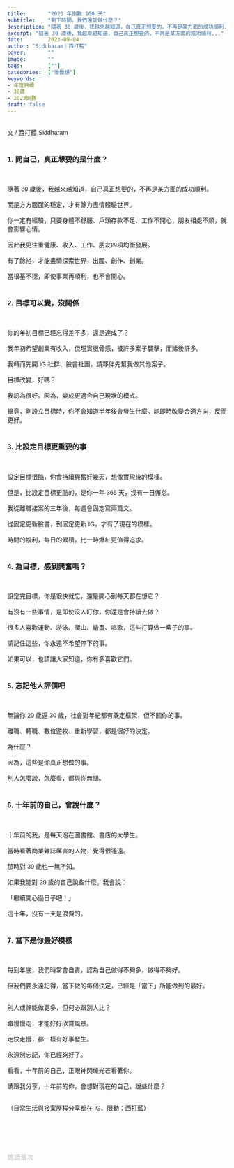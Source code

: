 ```yaml
---
title:       "2023 年倒數 100 天"
subtitle:    "剩下時間，我們還能做什麼？"
description: "隨著 30 歲後，我越來越知道，自己真正想要的，不再是某方面的成功順利..."
excerpt: "隨著 30 歲後，我越來越知道，自己真正想要的，不再是某方面的成功順利..."
date:        2023-09-04
author: "Siddharam｜西打藍"
cover:       ""
image:       ""
tags:        [""]
categories:  ["慢慢想"]
keywords:
- 年度目標
- 30歲
- 2023倒數
draft: false
---
```


<article style="font-family: 'Noto Sans TC', '微軟正黑體', sans-serif; font-weight: 300;">

<br>文 / 西打藍 Siddharam<br><br>

<h3 class="article-h1-color">1. 問自己，真正想要的是什麼？</h3><br>

隨著 30 歲後，我越來越知道，自己真正想要的，不再是某方面的成功順利。<br><br>
而是方方面面的穩定，才有餘力盡情體驗世界。<br><br>
你一定有經驗，只要身體不舒服、戶頭存款不足、工作不開心，朋友相處不順，就會影響心情。<br><br>
因此我更注重健康、收入、工作、朋友四項均衡發展。<br><br>
有了餘裕，才能盡情探索世界，出國、創作、創業。<br><br>
當根基不穩，即使事業再順利，也不會開心。<br><br>


<h3 class="article-h1-color">2. 目標可以變，沒關係</h3><br>

你的年初目標已經忘得差不多，還是達成了？<br><br>
我年初希望創業有收入，但現實很骨感，被許多案子襲擊，而延後許多。<br><br>
我轉而先開 IG 社群、臉書社團，請夥伴先幫我做其他案子。<br><br>
目標改變，好嗎？<br><br>
我認為很好。因為，變成更適合自己現狀的模式。<br><br>
畢竟，剛設立目標時，你不會知道半年後會發生什麼。能即時改變合適方向，反而更好。<br><br>


<h3 class="article-h1-color">3. 比設定目標更重要的事</h3><br>

設定目標很酷，你會持續興奮好幾天，想像實現後的模樣。<br><br>
但是，比設定目標更酷的，是你一年 365 天，沒有一日懈怠。<br><br>
我從離職接案的三年後，每週會固定寫兩篇文。<br><br>
從固定更新臉書，到固定更新 IG，才有了現在的模樣。<br><br>
時間的複利，每日的累積，比一時爆紅更值得追求。<br><br>


<h3 class="article-h1-color">4. 為目標，感到興奮嗎？</h3><br>

設定完目標，你是很快就忘，還是開心到每天都在想它？<br><br>
有沒有一些事情，是即使沒人盯你，你還是會持續去做？<br><br>
很多人喜歡運動、游泳、爬山、繪畫、唱歌，這些打算做一輩子的事。<br><br>
請記住這些，你永遠不希望停下的事。<br><br>
如果可以，也請讓大家知道，你有多喜歡它們。<br><br>


<h3 class="article-h1-color">5. 忘記他人評價吧</h3><br>

無論你 20 歲還 30 歲，社會對年紀都有既定框架，但不關你的事。<br><br>
離職、轉職、數位遊牧、重新學習，都是很好的決定。<br><br>
為什麼？<br><br>
因為，這些是你真正想做的事。<br><br>
別人怎麼說，怎麼看，都與你無關。<br><br>

<h3 class="article-h1-color">6. 十年前的自己，會說什麼？</h3><br>

十年前的我，是每天泡在圖書館、書店的大學生。<br><br>
當時看著商業雜誌厲害的人物，覺得很遙遠。<br><br>
那時對 30 歲也一無所知。<br><br>
如果我能對 20 歲的自己說些什麼，我會說：<br><br>
「繼續開心過日子吧！」<br><br>
這十年，沒有一天是浪費的。<br><br>


<h3 class="article-h1-color">7. 當下是你最好模樣</h3><br>

每到年底，我們時常會自責，認為自己做得不夠多，做得不夠好。<br><br>
但我們要永遠記得，當下做的每個決定，已經是「當下」所能做到的最好。<br><br>

別人或許能做更多，但何必跟別人比？<br><br>
路慢慢走，才能好好欣賞風景。<br><br>
走快走慢，都一樣有好事發生。<br><br>
永遠別忘記，你已經夠好了。<br><br>
看看，十年前的自己，正眼神閃爍光芒看著你。<br><br>
請跟我分享，十年前的你，會想對現在的自己，說些什麼？<br><br>


（日常生活與接案歷程分享都在 IG、限動：<a href="https://www.instagram.com/sidd.blue/" target="_blank">西打藍</a>）<br><br>

<!-- <h3 class="article-h1-color"></h3><br> -->

<br><br><br>

</article>

<div style="color: #bfbfbf; font-size: 15px;" id="busuanzi_container_page_pv">
  閱讀量<span id="busuanzi_value_page_pv"></span>次
</div>

<script src="../../js/post.js"></script>
